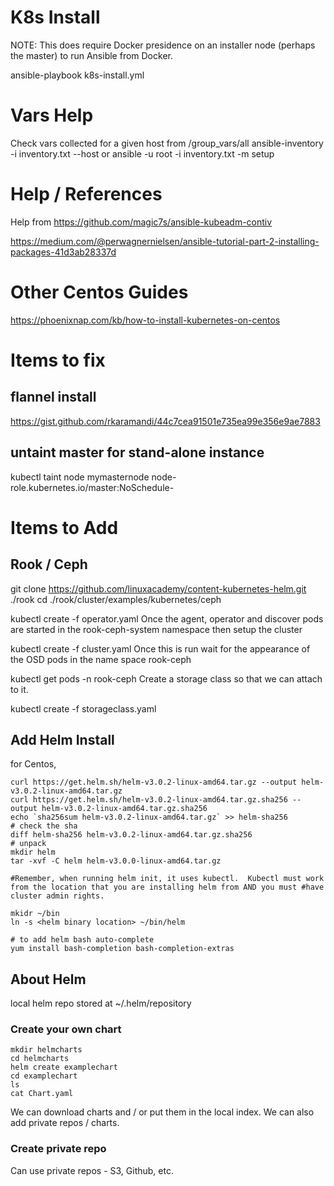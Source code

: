 # K8s Install
NOTE: This does require Docker presidence on an installer node (perhaps the master) to run Ansible from Docker.

ansible-playbook k8s-install.yml 

# Vars Help
Check vars collected for a given host from /group_vars/all
ansible-inventory -i inventory.txt --host <hostname or IP>
  or
ansible -u root -i inventory.txt -m setup <hostname or IP>

# Help / References
Help from https://github.com/magic7s/ansible-kubeadm-contiv

https://medium.com/@perwagnernielsen/ansible-tutorial-part-2-installing-packages-41d3ab28337d

# Other Centos Guides
https://phoenixnap.com/kb/how-to-install-kubernetes-on-centos

# Items to fix
## flannel install
https://gist.github.com/rkaramandi/44c7cea91501e735ea99e356e9ae7883

## untaint master for stand-alone instance
kubectl taint node mymasternode node-role.kubernetes.io/master:NoSchedule-

# Items to Add
## Rook / Ceph
git clone https://github.com/linuxacademy/content-kubernetes-helm.git ./rook
cd ./rook/cluster/examples/kubernetes/ceph


kubectl create -f operator.yaml
Once the agent, operator and discover pods are started in the rook-ceph-system namespace then setup the cluster

kubectl create -f cluster.yaml
Once this is run wait for the appearance of the OSD pods in the name space rook-ceph

kubectl get pods -n rook-ceph
Create a storage class so that we can attach to it.

kubectl create -f storageclass.yaml

## Add Helm Install
for Centos, 
```
curl https://get.helm.sh/helm-v3.0.2-linux-amd64.tar.gz --output helm-v3.0.2-linux-amd64.tar.gz
curl https://get.helm.sh/helm-v3.0.2-linux-amd64.tar.gz.sha256 --output helm-v3.0.2-linux-amd64.tar.gz.sha256
echo `sha256sum helm-v3.0.2-linux-amd64.tar.gz` >> helm-sha256
# check the sha
diff helm-sha256 helm-v3.0.2-linux-amd64.tar.gz.sha256
# unpack
mkdir helm
tar -xvf -C helm helm-v3.0.0-linux-amd64.tar.gz

#Remember, when running helm init, it uses kubectl.  Kubectl must work from the location that you are installing helm from AND you must #have cluster admin rights.

mkidr ~/bin
ln -s <helm binary location> ~/bin/helm

# to add helm bash auto-complete
yum install bash-completion bash-completion-extras
```

## About Helm
local helm repo stored at ~/.helm/repository

### Create your own chart
```
mkdir helmcharts
cd helmcharts
helm create examplechart
cd examplechart
ls
cat Chart.yaml
```

We can download charts and / or put them in the local index. 
We can also add private repos / charts.

### Create private repo
Can use private repos - S3, Github, etc.




